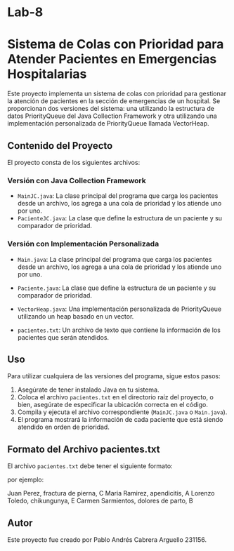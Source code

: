 # Lab-8
# Sistema de Colas con Prioridad para Atender Pacientes en Emergencias Hospitalarias

Este proyecto implementa un sistema de colas con prioridad para gestionar la atención de pacientes en la sección de emergencias de un hospital. Se proporcionan dos versiones del sistema: una utilizando la estructura de datos PriorityQueue del Java Collection Framework y otra utilizando una implementación personalizada de PriorityQueue llamada VectorHeap.

## Contenido del Proyecto

El proyecto consta de los siguientes archivos:

### Versión con Java Collection Framework

- `MainJC.java`: La clase principal del programa que carga los pacientes desde un archivo, los agrega a una cola de prioridad y los atiende uno por uno.
- `PacienteJC.java`: La clase que define la estructura de un paciente y su comparador de prioridad.

### Versión con Implementación Personalizada

- `Main.java`: La clase principal del programa que carga los pacientes desde un archivo, los agrega a una cola de prioridad y los atiende uno por uno.
- `Paciente.java`: La clase que define la estructura de un paciente y su comparador de prioridad.
- `VectorHeap.java`: Una implementación personalizada de PriorityQueue utilizando un heap basado en un vector.

- `pacientes.txt`: Un archivo de texto que contiene la información de los pacientes que serán atendidos.

## Uso

Para utilizar cualquiera de las versiones del programa, sigue estos pasos:

1. Asegúrate de tener instalado Java en tu sistema.
2. Coloca el archivo `pacientes.txt` en el directorio raíz del proyecto, o bien, asegúrate de especificar la ubicación correcta en el código.
3. Compila y ejecuta el archivo correspondiente (`MainJC.java` o `Main.java`).
4. El programa mostrará la información de cada paciente que está siendo atendido en orden de prioridad.

## Formato del Archivo pacientes.txt

El archivo `pacientes.txt` debe tener el siguiente formato:

por ejemplo: 

Juan Perez, fractura de pierna, C
Maria Ramirez, apendicitis, A
Lorenzo Toledo, chikungunya, E
Carmen Sarmientos, dolores de parto, B


## Autor

Este proyecto fue creado por Pablo Andrés Cabrera Arguello 231156.

